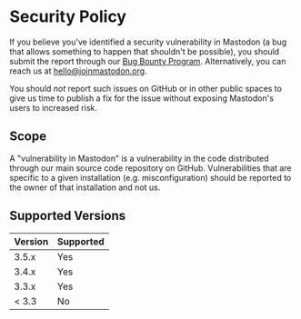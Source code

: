 # Security Policy

If you believe you've identified a security vulnerability in Mastodon (a bug that allows something to happen that shouldn't be possible), you should submit the report through our [Bug Bounty Program][bug-bounty]. Alternatively, you can reach us at <hello@joinmastodon.org>.

You should *not* report such issues on GitHub or in other public spaces to give us time to publish a fix for the issue without exposing Mastodon's users to increased risk.

## Scope

A "vulnerability in Mastodon" is a vulnerability in the code distributed through our main source code repository on GitHub. Vulnerabilities that are specific to a given installation (e.g. misconfiguration) should be reported to the owner of that installation and not us.

## Supported Versions

| Version | Supported          |
| ------- | ------------------ |
| 3.5.x   | Yes                |
| 3.4.x   | Yes                |
| 3.3.x   | Yes                |
| < 3.3   | No                 |

[bug-bounty]: https://app.intigriti.com/programs/mastodon/mastodonio/detail
